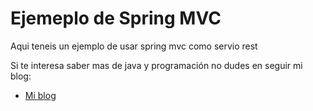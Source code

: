 Ejemeplo de Spring MVC 
=============

Aqui teneis un ejemplo de usar spring mvc como servio rest


Si te interesa saber mas de java y programación no dudes en seguir mi blog:

* [Mi blog](http://tirandolineasdecodigo.blogspot.com.es/)

